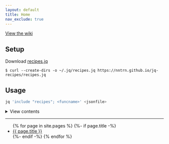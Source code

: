 ```yaml
---
layout: default
title: Home
nav_exclude: true
---
```


[View the wiki](https://github.com/nntrn/jq-recipes/wiki)

## Setup

Download [recipes.jq](https://nntrn.github.io/jq-recipes/recipes.jq)

```console
$ curl --create-dirs -o ~/.jq/recipes.jq https://nntrn.github.io/jq-recipes/recipes.jq
```

## Usage

```sh
jq 'include "recipes"; <funcname>' <jsonfile>
```

<details><summary>View contents</summary>
<pre>{% include_relative recipes.jq %}</pre>
</details>

---

<ul class="pages">
  {% for page in site.pages %}
    {%- if page.title -%}
      <li class="page"><a href="{{ site.baseurl }}{{ page.url }}">{{ page.title }}</a></li>
    {%- endif -%}
  {% endfor %}
</ul>
